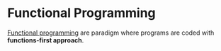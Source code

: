 # Functional Programming

[Functional programming](https://en.wikipedia.org/wiki/Functional_programming) are paradigm where programs are coded with **functions-first approach**.